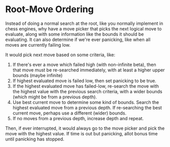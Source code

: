 # Root-Move Ordering

Instead of doing a normal search at the root, like you normally implement in chess engines, why have a move picker that picks the next logical move to evaluate, along with some information like the bounds it should be evaluating. It can also determine if we're ever panicking, like when all moves are currently failing low.

It would pick next move based on some criteria, like:

1. If there's ever a move which failed high (with non-infinite beta), then that move must be re-searched immediately, with at least a higher upper bounds (maybe infinite)
2. If highest evaluated move is failed low, then set panicking to be true.
3. If the highest evaluated move has failed-low, re-search the move with the highest value with the previous search criteria, with a wider bounds (which might be from a previous depth).
4. Use best current move to determine some kind of bounds. Search the highest evaluated move from a previous depth. If re-searching the best current move, perhaps use a different (wider) bounds.
5. If no moves from a previous depth, increase depth and repeat.

Then, if ever interrupted, it would always go to the move picker and pick the move with the highest value. If time is out but panicking, allot bonus time until panicking has stopped.
